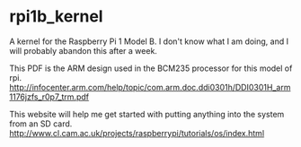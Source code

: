 # rpi1b_kernel
A kernel for the Raspberry Pi 1 Model B.  I don't know what I am doing, and I will probably abandon this after a week.

This PDF is the ARM design used in the BCM235 processor for this model of rpi.
http://infocenter.arm.com/help/topic/com.arm.doc.ddi0301h/DDI0301H_arm1176jzfs_r0p7_trm.pdf

This website will help me get started with putting anything into the system from an SD card.
http://www.cl.cam.ac.uk/projects/raspberrypi/tutorials/os/index.html
